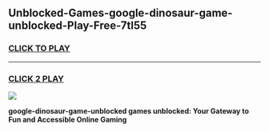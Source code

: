 
## Unblocked-Games-google-dinosaur-game-unblocked-Play-Free-7tl55
<h3>
<a href="https://premium76.site?title=google-dinosaur-game-unblocked&ref=09A">CLICK TO PLAY</a></h3>
<hr>

<h3>
<a href="https://premium76.site?title=google-dinosaur-game-unblocked&ref=09A">CLICK 2 PLAY</a>
  
</h3>

<a href="https://premium76.site?title=google-dinosaur-game-unblocked&ref=09A"><img src="https://clearcache.store/games.png"></a>


**google-dinosaur-game-unblocked games unblocked: Your Gateway to Fun and Accessible Online Gaming**
